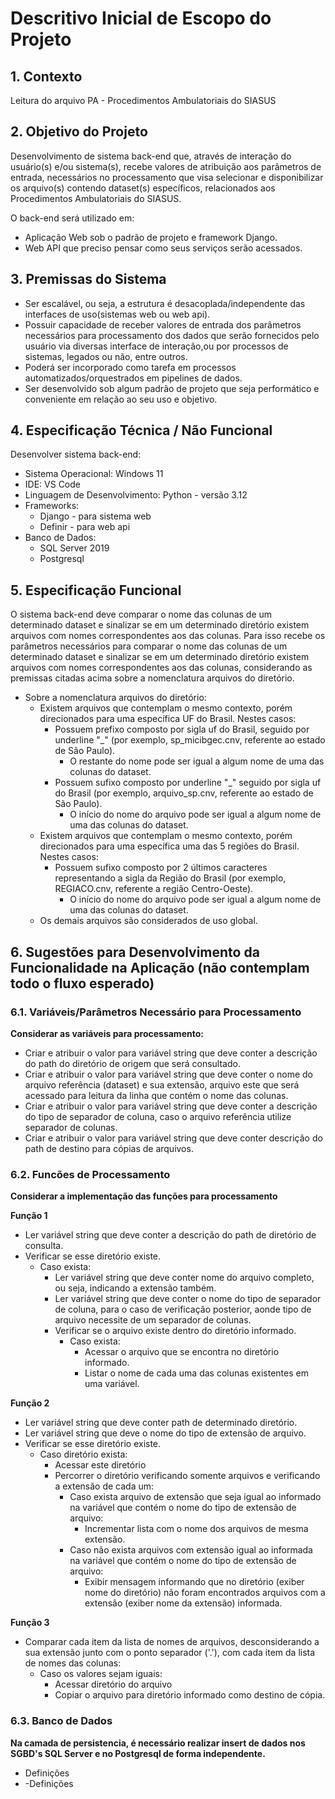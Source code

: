 # Descritivo Inicial de Escopo do Projeto

## 1. Contexto
Leitura do arquivo PA - Procedimentos Ambulatoriais do SIASUS

## 2. Objetivo do Projeto
Desenvolvimento de sistema back-end que, através de interação do usuário(s) e/ou sistema(s), recebe valores de atribuição aos parâmetros de entrada, necessários no processamento que visa selecionar e disponibilizar os arquivo(s) contendo dataset(s) específicos, relacionados aos Procedimentos Ambulatoriais do SIASUS.

O back-end será utilizado em:
- Aplicação Web sob o padrão de projeto e framework Django.
- Web API que preciso pensar como seus serviços serão acessados.

## 3. Premissas do Sistema
- Ser escalável, ou seja, a estrutura é desacoplada/independente das interfaces de uso(sistemas web ou web api).
- Possuir capacidade de receber valores de entrada dos parâmetros necessários para processamento dos dados que serão fornecidos pelo usuário via diversas interface de interação,ou por processos de sistemas, legados ou não, entre outros. 
- Poderá ser incorporado como tarefa em processos automatizados/orquestrados em pipelines de dados.
- Ser desenvolvido sob algum padrão de projeto que seja performático e conveniente em relação ao seu uso e objetivo.

## 4. Especificação Técnica / Não Funcional

Desenvolver sistema back-end:
- Sistema Operacional: Windows 11
- IDE: VS Code
- Linguagem de Desenvolvimento: Python - versão 3.12
- Frameworks:
	- Django - para sistema web
	- Definir - para web api
- Banco de Dados:
  - SQL Server 2019
  - Postgresql

## 5. Especificação Funcional

O sistema back-end deve comparar o nome das colunas de um determinado dataset e sinalizar se em um determinado diretório existem arquivos com nomes correspondentes aos das colunas.
Para isso recebe os parâmetros necessários para comparar o nome das colunas de um determinado dataset e sinalizar se em um determinado diretório existem arquivos com nomes correspondentes aos das colunas, considerando as premissas citadas acima sobre a nomenclatura arquivos do diretório.

- Sobre a nomenclatura arquivos do diretório:
	- Existem arquivos que contemplam o mesmo contexto, porém direcionados para uma específica UF do Brasil. Nestes casos:
		- Possuem prefixo composto por sigla uf do Brasil, seguido por underline "_" (por exemplo, sp_micibgec.cnv, referente ao estado de São Paulo).
			- O restante do nome pode ser igual a algum nome de uma das colunas do dataset.
		- Possuem sufixo composto por underline "_" seguido por sigla uf do Brasil (por exemplo, arquivo_sp.cnv, referente ao estado de São Paulo).
			- O início do nome do arquivo pode ser igual a algum nome de uma das colunas do dataset.
	- Existem arquivos que contemplam o mesmo contexto, porém direcionados para uma específica uma das 5 regiões do Brasil. Nestes casos:
		- Possuem sufixo composto por 2 últimos caracteres representando a sigla da Região do Brasil (por exemplo, REGIACO.cnv, referente a região Centro-Oeste).
			- O início do nome do arquivo pode ser igual a algum nome de uma das colunas do dataset.
	- Os demais arquivos são considerados de uso global.

## 6. Sugestões para Desenvolvimento da Funcionalidade na Aplicação (não contemplam todo o fluxo esperado)

### 6.1. Variáveis/Parâmetros Necessário para Processamento
**Considerar as variáveis para processamento:**
- Criar e atribuir o valor para variável string que deve conter a descrição do path do diretório de origem que será consultado.
- Criar e atribuir o valor para variável string que deve conter o nome do arquivo referência (dataset) e sua extensão, arquivo este que será acessado para leitura da linha que contém o nome das colunas.
- Criar e atribuir o valor para variável string que deve conter a descrição do tipo de separador de coluna, caso o arquivo referência utilize separador de colunas.
- Criar e atribuir o valor para variável string que deve conter descrição do path de destino para cópias de arquivos.
      
### 6.2. Funcões de Processamento
**Considerar a implementação das funções para processamento**

**Função 1**
- Ler variável string que deve conter a descrição do path de diretório de consulta.
- Verificar se esse diretório existe.
	- Caso exista:
		- Ler variável string que deve conter nome do arquivo completo, ou seja, indicando a extensão também.
		- Ler variável string que deve conter o nome do tipo de separador de coluna, para o caso de verificação posterior, aonde tipo de arquivo necessite de um separador de colunas.
		- Verificar se o arquivo existe dentro do diretório informado.
			- Caso exista:
				- Acessar o arquivo que se encontra no diretório informado. 
				- Listar o nome de cada uma das colunas existentes em uma variável.

**Função 2**
- Ler variável string que deve conter path de determinado diretório.
- Ler variável string que deve o nome do tipo de extensão de arquivo.
- Verificar se esse diretório existe.
	- Caso diretório exista:
		- Acessar este diretório
		- Percorrer o diretório verificando somente arquivos e verificando a extensão de cada um:
			- Caso exista arquivo de extensão que seja igual ao informado na variável que contém o nome do tipo de extensão de arquivo:
				- Incrementar lista com o nome dos arquivos de mesma extensão.
			- Caso não exista arquivos com extensão igual ao informada na variável que contém o nome do tipo de extensão de arquivo:
				- Exibir mensagem informando que no diretório (exiber nome do diretório) não foram encontrados arquivos com a extensão (exiber nome da extensão) informada.
				
**Função 3**
- Comparar cada item da lista de nomes de arquivos, desconsiderando a sua extensão junto com o ponto separador ('.'), com cada item da lista de nomes das colunas:
	- Caso os valores sejam iguais:
		- Acessar diretório do arquivo
		- Copiar o arquivo para diretório informado como destino de cópia.

### 6.3. Banco de Dados
**Na camada de persistencia, é necessário realizar insert de dados nos SGBD's SQL Server e no Postgresql de forma independente.**
- Definições
- -Definições
